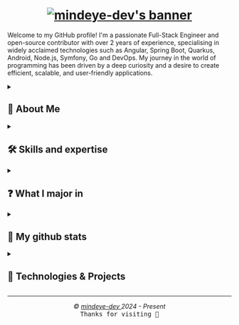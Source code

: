<h1 align="center">
  <a href="https://git.io/typing-svg">
    <img src="https://readme-typing-svg.demolab.com?font=Fira+Code&pause=1000&center=true&vCenter=true&random=true&weight=700&size=25&duration=2000&pause=1000&color=0785fb&vCenter=true&random=false&width=500&height=30&lines=Hello+there%2C+I'm+Mind+Eye+Dev+%F0%9F%91%8B%F0%9F%8F%BB;I'm+a+Software+Engineer+%F0%9F%91%A8%E2%80%8D%F0%9F%92%BB;I'm+a+Open+Source+Contributor+%F0%9F%9A%A9" alt="mindeye-dev's banner" />
  </a>
</h1>

<p aligne="left">
Welcome to my GitHub profile! I'm a passionate Full-Stack Engineer and open-source contributor with over 2 years of experience, specialising in widely acclaimed technologies such as Angular, Spring Boot, Quarkus, Android, Node.js, Symfony, Go and DevOps. My journey in the world of programming has been driven by a deep curiosity and a desire to create efficient, scalable, and user-friendly applications.
</p>

<details close>
<summary><h2>🌟 About Me</h2></summary>
 
  - 💻 I specialise in JS, PHP ,Java, Python, C++, Go, Rust and AI, but I also enjoy exploring other technologies and languages.
  - 🚀 I'm always eager to learn new things and take on new challenges.
  - 🎓 I believe in the power of knowledge-sharing and open source.
</details>

<details close>
<summary><h2>🛠️ Skills and expertise</h2></summary>

- **Backend:** Node.js, Express.js, NestJS, Go, Symfony.
- **Frontend:** React, Next, Angular, HTML, SCSS, CSS, Bootstrap.
- **Programming Languages:** JavaScript, TypeScript, PHP, Python, Go, C++, Rust.
- **Databases:** PostgreSQL, MySQL, MongoDB, Firebase, SQLite.
- **Tools:** Git, Docker, K8S, Jenkins, Lens, Kafka, Redis, Argocd, Portainer, ELK-Stack, Grafana, Graylog, Prometheus.
- **Languages:** English.

<img src="assets/devTools.png" alt="devTools"/>
<br><br>
💡 I thrive on challenges and enjoy learning new technologies to solve complex problems. I'm always eager to collaborate on exciting projects and contribute to the tech community.
 </details>
 
<details close>

<summary><h2> ❓ What I major in </h2></summary>

Python- 10 years
<br/>
Pandas- 10 years
<br/>
Scikit-learn- 5 years
<br/>
PyTorch- 4 years
<br/>
Flask- 6 years
<br/>
Artificial Intelligence - 8 years, 
<br/>
Neural Network - 6 years, 
<br/>
Computer Vision - 5 years, 
<br/>
Data Analysis - 5 years, 
<br/>
Prompt Engineering - 2 years, 
<br/>
LLM - 5 years, 
<br/>
OpenAI - 2 years, 
<br/>
Chatbot Development- 3 years, 
<br/>
Streamlit Development - 4 years,
<br/>
Google Cloud Platform- 6 years
<br/>
LangChain - 3 years
<br/>
Amazon Web Service(AWS)- 10 years
<br/>
Explainable Artificial Intelligence(XAI)- 7 years
<br/>
Psychology & Mental Health- 3 years
<br/>
Deep Learning- 6 years
<br/>
Multi-task Learning- 2 years
<br/>
Meta Learning - 2 years
<br/>

</details>
<details close>

<summary><h2>🔭 My github stats</h2></summary>
  <p align="center">
   <img src="https://github-readme-stats.vercel.app/api/top-langs/?username=mindeye-dev&layout=compact&theme=algolia&langs_count=20" alt="mindeye-dev"/>&nbsp;&nbsp;&nbsp;
   <img src="https://github-readme-stats.vercel.app/api?username=mindeye-dev&show_icons=true&locale=en&show=prs_merged,prs_merged_percentage&theme=algolia" alt="mindeye-dev"/>
   <br><br>
   <img src="https://github-profile-trophy.vercel.app/?username=mindeye-dev&theme=algolia&column=5&margin-w=15&margin-h=15" alt="mindeye-dev"/>
   <br><br>
   <img src="https://github-readme-streak-stats-git-main-davids-projects-ad77adcc.vercel.app/?user=mindeye-dev&theme=algolia&card_width=800" alt="mindeye-dev"/>
   <br><br>
   <p align="center">📫 Let's connect and build something amazing together!</p>
  </p>
 </details>

<details close>
 <summary><h2>🚀 Technologies & Projects</h2></summary>
 I specialise in building scalable applications, backend services, and DevOps solutions using various modern technologies.
 
 #### **💻 Backend Development (70%):**  
 - **Node.js (Express.js and NestJS)** – Crafting efficient and scalable RESTful & GraphQL APIs.
 - **Go** – Building high-performance backend services.  
 - **Symfony** – Developing robust web applications using PHP.
 
 #### **☁️ DevOps & Cloud (15%):**
 - **Kubernetes, Docker, ArgoCD, Jenkins** – Managing CI/CD pipelines and containerized applications.  
 - **Kafka, Redis, ELK-Stack, Prometheus, Grafana** – Ensuring observability and high availability.  
 
 #### **🤖 AI & Large Language Models (LLM) (10%):**
 - Experimenting with **LLMs** for AI-driven applications.  
 - Implementing **ML and AI-based solutions** using Python and cloud services.
 
 #### **🎨 Frontend Development (5%):**
 - **Angular** – Creating dynamic and interactive web applications.    
 
 💡 **Explore my repositories** to see projects leveraging these technologies!

</details>

---

<p align="center">
  <i>&copy; <a href="https://github.com/mindeye-dev/">mindeye-dev </a> 2024 - Present</i><br>
  <kbd>Thanks for visiting 🙂</kbd>
</p>
